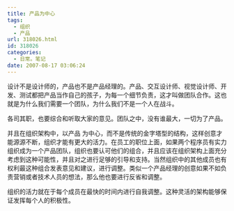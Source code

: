 ```yaml
---
title: 产品为中心
tags:
  - 组织
  - 产品
url: 318026.html
id: 318026
categories:
  - 日常。笔记
date: 2007-08-17 03:06:24
---
```


设计不是设计师的，产品也不是产品经理的。产品、交互设计师、视觉设计师、开发、测试都把产品当作自己的孩子，为每一个细节负责，这才叫做团队合作。这也就是为什么我们需要一个团队，为什么我们不是一个人在战斗。

各司其职，也要综合和听取大家的意见。团队之中，没有谁最大，一切为了产品。

并且在组织架构中，以产品 为中心，而不是传统的金字塔型的结构，这样创意才能源源不断，组织才能有更大的活力。在员工的职位上面，如果两个程序员有实力组织成为一个产品团队，组织也要认可他们的组合，并且应该在组织架构上面充分考虑到这种可能性，并且对之进行足够的引导和支持。当然组织中的其他成员也有权利最这种组合发表意见和建议，进行调整。类似一个产品经理的创意如果不如负责营销或者技术人员的想法，那么他也要进行反省和调整。

组织的活力就在于每个成员在最快的时间内进行自我调整。这种灵活的架构能够保证发挥每个人的积极性。